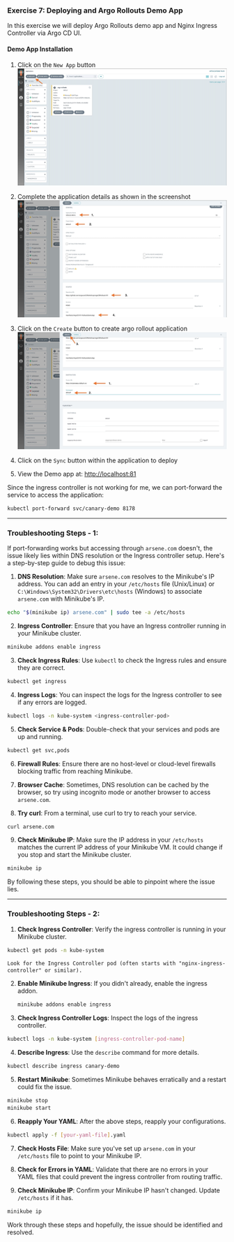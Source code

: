 ### Exercise 7: Deploying and Argo Rollouts Demo App

In this exercise we will deploy Argo Rollouts demo app and Nginx Ingress Controller via Argo CD UI.

#### Demo App Installation

1. Click on the `New App` button
   ![main](../../assets/mainscreen.jpg)

2. Complete the application details as shown in the screenshot
   ![screen2](../../assets/createapp-1.jpg)

3. Click on the `Create` button to create argo rollout application
   ![screen3](../../assets/createapp-2.jpg)

4. Click on the `Sync` button within the application to deploy

5. View the Demo app at: [http://localhost:81](http://localhost:81)

Since the ingress controller is not working for me, we can port-forward the service to access the application:

```bash
kubectl port-forward svc/canary-demo 8178
```

---

### Troubleshooting Steps - 1:

If port-forwarding works but accessing through `arsene.com` doesn't, the issue likely lies within DNS resolution or the Ingress controller setup. Here's a step-by-step guide to debug this issue:

1. **DNS Resolution**: Make sure `arsene.com` resolves to the Minikube's IP address. You can add an entry in your `/etc/hosts` file (Unix/Linux) or `C:\Windows\System32\Drivers\etc\hosts` (Windows) to associate `arsene.com` with Minikube's IP.

```bash
echo "$(minikube ip) arsene.com" | sudo tee -a /etc/hosts
```

2. **Ingress Controller**: Ensure that you have an Ingress controller running in your Minikube cluster.

```bash
minikube addons enable ingress
```

3. **Check Ingress Rules**: Use `kubectl` to check the Ingress rules and ensure they are correct.

```bash
kubectl get ingress
```

4. **Ingress Logs**: You can inspect the logs for the Ingress controller to see if any errors are logged.

```bash
kubectl logs -n kube-system <ingress-controller-pod>
```

5. **Check Service & Pods**: Double-check that your services and pods are up and running.

```bash
kubectl get svc,pods
```

6. **Firewall Rules**: Ensure there are no host-level or cloud-level firewalls blocking traffic from reaching Minikube.

7. **Browser Cache**: Sometimes, DNS resolution can be cached by the browser, so try using incognito mode or another browser to access `arsene.com`.

8. **Try curl**: From a terminal, use curl to try to reach your service.

```bash
curl arsene.com
```

9. **Check Minikube IP**: Make sure the IP address in your `/etc/hosts` matches the current IP address of your Minikube VM. It could change if you stop and start the Minikube cluster.

```bash
minikube ip
```

By following these steps, you should be able to pinpoint where the issue lies.

---

### Troubleshooting Steps - 2:

1. **Check Ingress Controller**: Verify the ingress controller is running in your Minikube cluster.

```bash
kubectl get pods -n kube-system
```

    Look for the Ingress Controller pod (often starts with "nginx-ingress-controller" or similar).

2. **Enable Minikube Ingress**: If you didn't already, enable the ingress addon.

   ```bash
   minikube addons enable ingress
   ```

3. **Check Ingress Controller Logs**: Inspect the logs of the ingress controller.

```bash
kubectl logs -n kube-system [ingress-controller-pod-name]
```

4. **Describe Ingress**: Use the `describe` command for more details.

```bash
kubectl describe ingress canary-demo
```

5. **Restart Minikube**: Sometimes Minikube behaves erratically and a restart could fix the issue.

```bash
minikube stop
minikube start
```

6. **Reapply Your YAML**: After the above steps, reapply your configurations.

```bash
kubectl apply -f [your-yaml-file].yaml
```

7. **Check Hosts File**: Make sure you've set up `arsene.com` in your `/etc/hosts` file to point to your Minikube IP.

8. **Check for Errors in YAML**: Validate that there are no errors in your YAML files that could prevent the ingress controller from routing traffic.

9. **Check Minikube IP**: Confirm your Minikube IP hasn't changed. Update `/etc/hosts` if it has.

```bash
minikube ip
```

Work through these steps and hopefully, the issue should be identified and resolved.
